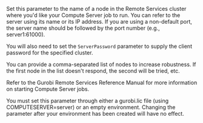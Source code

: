 Set this parameter to the name of a node in the Remote Services cluster where you'd like your Compute Server job to run.
You can refer to the server using its name or its IP address. If you are using a non-default port, the server name
should be followed by the port number (e.g., server1:61000).

You will also need to set the `ServerPassword` parameter to supply the client password for the specified cluster.

You can provide a comma-separated list of nodes to increase robustness. If the first node in the list doesn't respond,
the second will be tried, etc.

Refer to the Gurobi Remote Services Reference Manual for more information on starting Compute Server jobs.

You must set this parameter through either a gurobi.lic file (using COMPUTESERVER=server) or an empty environment.
Changing the parameter after your environment has been created will have no effect.